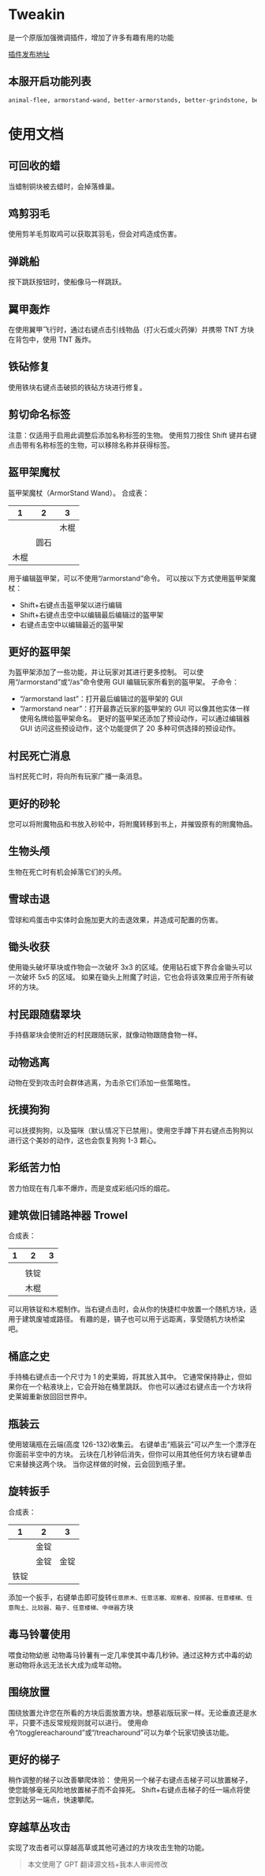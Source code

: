 # Tweakin

是一个原版加强微调插件，增加了许多有趣有用的功能

[插件发布地址](https://www.spigotmc.org/resources/tweakin-1-17-1-20.93444/)

## 本服开启功能列表

```txt
animal-flee, armorstand-wand, better-armorstands, better-grindstone, better-ladder, bottled-cloud, chicken-shearing, confetti-creepers, elytra-bombing, hoe-harvesting, jumpy-boats, mob-heads, pat-dogs, poison-potato-usage, reach-around, recyclable-wax, rotation-wrench, shear-name-tag, slime-in-bucket, snowball-knockback, swing-through-grass, trowel, villager-death-message, villager-follow-emerald
```

# 使用文档

## 可回收的蜡

当蜡制铜块被去蜡时，会掉落蜂巢。

## 鸡剪羽毛

使用剪羊毛剪取鸡可以获取其羽毛，但会对鸡造成伤害。

## 弹跳船

按下跳跃按钮时，使船像马一样跳跃。

## 翼甲轰炸

在使用翼甲飞行时，通过右键点击引线物品（打火石或火药弹）并携带 TNT 方块在背包中，使用 TNT 轰炸。

## 铁砧修复

使用铁块右键点击破损的铁砧方块进行修复。

## 剪切命名标签

注意：仅适用于启用此调整后添加名称标签的生物。
使用剪刀按住 Shift 键并右键点击带有名称标签的生物，可以移除名称并获得标签。

## 盔甲架魔杖

盔甲架魔杖（ArmorStand Wand）。
合成表：

| 1    | 2    | 3    |
| ---- | ---- | ---- |
|      |      | 木棍 |
|      | 圆石 |      |
| 木棍 |      |      |

用于编辑盔甲架，可以不使用“/armorstand”命令。
可以按以下方式使用盔甲架魔杖：

-   Shift+右键点击盔甲架以进行编辑
-   Shift+右键点击空中以编辑最后编辑过的盔甲架
-   右键点击空中以编辑最近的盔甲架

## 更好的盔甲架

为盔甲架添加了一些功能，并让玩家对其进行更多控制。
可以使用“/armorstand”或“/as”命令使用 GUI 编辑玩家所看到的盔甲架。
子命令：

-   “/armorstand last”：打开最后编辑过的盔甲架的 GUI
-   “/armorstand near”：打开最靠近玩家的盔甲架的 GUI
    可以像其他实体一样使用名牌给盔甲架命名。
    更好的盔甲架还添加了预设动作，可以通过编辑器 GUI 访问这些预设动作，这个功能提供了 20 多种可供选择的预设动作。

## 村民死亡消息

当村民死亡时，将向所有玩家广播一条消息。

## 更好的砂轮

您可以将附魔物品和书放入砂轮中，将附魔转移到书上，并摧毁原有的附魔物品。

## 生物头颅

生物在死亡时有机会掉落它们的头颅。

## 雪球击退

雪球和鸡蛋击中实体时会施加更大的击退效果，并造成可配置的伤害。

## 锄头收获

使用锄头破坏草块或作物会一次破坏 3x3 的区域。使用钻石或下界合金锄头可以一次破坏 5x5 的区域。
如果在锄头上附魔了时运，它也会将该效果应用于所有破坏的方块。

## 村民跟随翡翠块

手持翡翠块会使附近的村民跟随玩家，就像动物跟随食物一样。

## 动物逃离

动物在受到攻击时会群体逃离，为击杀它们添加一些策略性。

## 抚摸狗狗

可以抚摸狗狗，以及猫咪（默认情况下已禁用）。使用空手蹲下并右键点击狗狗以进行这个美妙的动作，这也会恢复狗狗 1-3 颗心。

## 彩纸苦力怕

苦力怕现在有几率不爆炸，而是变成彩纸闪烁的烟花。

## 建筑做旧铺路神器 Trowel

合成表：

| 1   | 2    | 3   |
| --- | ---- | --- |
|     |      |     |
|     | 铁锭 |     |
|     | 木棍 |     |

可以用铁锭和木棍制作。当右键点击时，会从你的快捷栏中放置一个随机方块，适用于建筑废墟或路径。
有趣的是，镐子也可以用于远距离，享受随机方块桥梁吧。

## 桶底之史

手持桶右键点击一个尺寸为 1 的史莱姆，将其放入其中。
它通常保持静止，但如果你在一个粘液块上，它会开始在桶里跳跃。
你也可以通过右键点击一个方块将史莱姆重新放回回世界中。

## 瓶装云

使用玻璃瓶在云端(高度 126-132)收集云。
右键单击“瓶装云”可以产生一个漂浮在你面前半空中的方块。
云块在几秒钟后消失，但你可以用其他任何方块右键单击它来替换这两个块。
当你这样做的时候，云会回到瓶子里。

## 旋转扳手

合成表：

| 1    | 2    | 3    |
| ---- | ---- | ---- |
|      | 金锭 |      |
|      | 金锭 | 金锭 |
| 铁锭 |      |      |

添加一个扳手，右键单击即可旋转`任意原木、任意活塞、观察者、投掷器、任意楼梯、任意陶土、比较器、箱子、任意楼梯、中继器`方块

## 毒马铃薯使用

喂食动物幼崽
动物毒马铃薯有一定几率使其中毒几秒钟。通过这种方式中毒的幼崽动物将永远无法长大成为成年动物。

## 围绕放置

围绕放置允许您在所看的方块后面放置方块。想基岩版玩家一样。无论垂直还是水平，只要不违反常规规则就可以进行。
使用命令“/togglereacharound”或“/treacharound”可以为单个玩家切换该功能。

## 更好的梯子

稍作调整的梯子以改善攀爬体验：
使用另一个梯子右键点击梯子可以放置梯子，使您能够毫无风险地放置梯子而不会摔死。
Shift+右键点击梯子的任一端点将使您到达另一端点，快速攀爬。

## 穿越草丛攻击

实现了攻击者可以穿越高草或其他可通过的方块攻击生物的功能。

> 本文使用了 GPT 翻译源文档+我本人审阅修改
